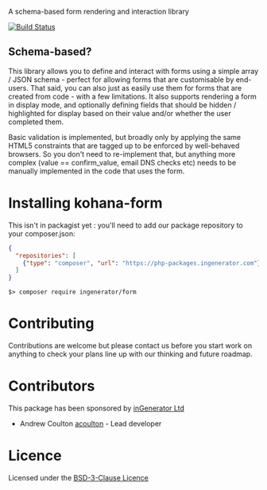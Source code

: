 A schema-based form rendering and interaction library

[![Build Status](https://travis-ci.org/ingenerator/form.svg?branch=0.2.x)](https://travis-ci.org/ingenerator/form)

## Schema-based?

This library allows you to define and interact with forms using a simple array / JSON schema - perfect
for allowing forms that are customisable by end-users. That said, you can also just as easily use them
for forms that are created from code - with a few limitations. It also supports rendering a 
form in display mode, and optionally defining fields that should be hidden / highlighted for display
based on their value and/or whether the user completed them.

Basic validation is implemented, but broadly only by applying the same HTML5 constraints that are
tagged up to be enforced by well-behaved browsers. So you don't need to re-implement that, but 
anything more complex (value == confirm_value, email DNS checks etc) needs to be manually implemented
in the code that uses the form.  


# Installing kohana-form

This isn't in packagist yet : you'll need to add our package repository to your composer.json:

```json
{
  "repositories": [
    {"type": "composer", "url": "https://php-packages.ingenerator.com"}
  ]
}
```

`$> composer require ingenerator/form`

# Contributing

Contributions are welcome but please contact us before you start work on anything to check your
plans line up with our thinking and future roadmap. 

# Contributors

This package has been sponsored by [inGenerator Ltd](http://www.ingenerator.com)

* Andrew Coulton [acoulton](https://github.com/acoulton) - Lead developer

# Licence

Licensed under the [BSD-3-Clause Licence](LICENSE)
